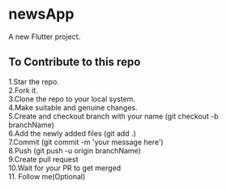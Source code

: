 # newsApp

A new Flutter project.

## To Contribute to this repo
1.Star the repo.  
2.Fork it.  
3.Clone the repo to your local system.  
4.Make suitable and genuine changes.  
5.Create and checkout branch with your name (git checkout -b branchName)  
6.Add the newly added files (git add .)  
7.Commit (git commit -m 'your message here')  
8.Push (git push -u origin branchName)  
9.Create pull request  
10.Wait for your PR to get merged  
11. Follow me(Optional)  
